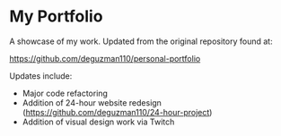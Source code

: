 # My Portfolio

A showcase of my work. Updated from the original repository found at:

https://github.com/deguzman110/personal-portfolio

Updates include:
- Major code refactoring
- Addition of 24-hour website redesign (https://github.com/deguzman110/24-hour-project)
- Addition of visual design work via Twitch
